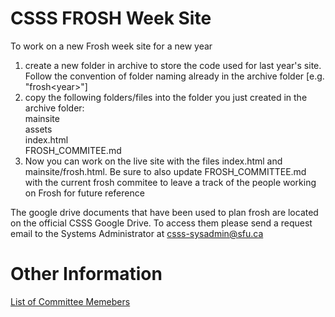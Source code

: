 # CSSS FROSH Week Site

To work on a new Frosh week site for a new year  
 1. create a new folder in archive to store the code used for last year's site. Follow the convention of folder naming already in the archive folder [e.g. "frosh\<year\>"]  
 2. copy the following folders/files into the folder you just created in the archive folder:  
		mainsite  
		assets  
		index.html  
		FROSH_COMMITEE.md
 3. Now you can work on the live site with the files index.html and mainsite/frosh.html. Be sure to also update FROSH_COMMITTEE.md with the current frosh commitee to leave a track of the people working on Frosh for future reference  
  
The google drive documents that have been used to plan frosh are located on the official CSSS Google Drive. To access them please send a request email to the Systems Administrator at csss-sysadmin@sfu.ca

# Other Information
[List of Committee Memebers](FROSH_COMMITTEE.md)
 
